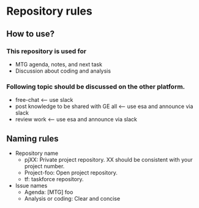 # Repository rules
## How to use?
### This repository is used for
- MTG agenda, notes, and next task
- Discussion about coding and analysis

### Following topic should be discussed on the other platform.
- free-chat <-- use slack
- post knowledge to be shared with GE all <-- use esa and announce via slack
- review work <-- use esa and announce via slack

## Naming rules
- Repository name
  - pjXX: Private project repository. XX should be consistent with your project number.
  - Project-foo: Open project repository.
  - tf: taskforce repository.
- Issue names
  - Agenda: [MTG] foo
  - Analysis or coding: Clear and concise
